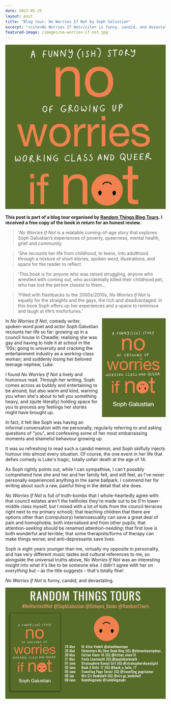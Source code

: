 ```yaml
---
date: 2023-05-25
layout: post
title: "Blog tour: No Worries If Not by Soph Galustian"
excerpt: "<cite>No Worries If Not</cite> is funny, candid, and devastating."
featured-image: /images/no-worries-if-not.jpg
---
```


![No Worries If Not](/images/no-worries-if-not.jpg)

**This post is part of a blog tour organised by [Random Things Blog Tours](http://randomthingsthroughmyletterbox.blogspot.com/p/services-to-publishers-authors-blog.html). I received a free copy of the book in return for an honest review.**

> '<cite>No Worries If Not</cite> is a relatable coming-of-age story that explores Soph Galustian’s experiences of poverty, queerness, mental health, grief and community.

> 'She recounts her life from childhood, to teens, into adulthood through a mixture of short stories, spoken word, illustrations, and space for the reader to reflect.

> 'This book is for anyone who was raised struggling, anyone who wrestled with coming out, who accidentally killed their childhood pet, who has lost the person closest to them...

> 'Filled with flashbacks to the 2000s/2010s, <cite>No Worries If Not</cite> is equally for the straights and the gays, the rich and disadvantaged. In this book Soph offers up her experiences and a space to reminisce and laugh at life’s misfortunes.'

<img src="/images/no-worries-if-not-200.jpg" alt="No Worries If Not" style="float: right; margin-bottom: 10px; margin-left: 10px;">

In <cite>No Worries If Not</cite>, comedy writer, spoken-word poet and actor Soph Galustian recounts her life so far: growing up in a council house in Cheadle; realising she was gay and having to hide it at school in the '00s; going to university and cracking the entertainment industry as a working-class woman; and suddenly losing her beloved teenage nephew, Luke.

I found <cite>No Worries If Not</cite> a lively and humorous read. Through her writing, Soph comes across as bubbly and entertaining to be around, but also warm and kind, warning you when she's about to tell you something heavy, and (quite literally) holding space for you to process any feelings her stories might have brought up.

In fact, it felt like Soph was having an informal conversation with me personally, regularly referring to and asking questions of "you", and confessing some of her most embarrassing moments and shameful behaviour growing up.

It was so refreshing to read such a candid memoir, and Soph skilfully injects humour into almost every situation. Of course, the one event in her life that defies comedy is Luke's tragic, totally unfair death at the age of 14.

As Soph rightly points out, while I can sympathise, I can't possibly comprehend how she and her and her family felt, and still feel, as I've never personally experienced anything in the same ballpark. I commend her for writing about such a raw, painful thing in the detail that she does.

<cite>No Worries If Not</cite> is full of truth-bombs that I whole-heartedly agree with: that council estates aren't the hellholes they're made out to be (I'm lower-middle class myself, but I mixed with a lot of kids from the council terraces right next to my primary school); that teaching children that there are options other than (compulsory) heterosexuality can save a great deal of pain and homophobia, both internalised and from other pupils; that attention-*seeking* should be renamed attention-*needing*; that first love is both wonderful and terrible; that some therapists/forms of therapy can make things worse; and anti-depressants save lives.

Soph is eight years younger than me, virtually my opposite in personality, and has very different music tastes and cultural references to me, so alongside the universal truths above, <cite>No Worries If Not</cite> was an interesting insight into what it's like to be someone else. I didn't agree with her on *everything* but &ndash; as the title suggests &ndash; that's totally fine!

<cite>No Worries If Not</cite> is funny, candid, and devastating.

![No Worries If Not blog tour banner](/images/no-worries-if-not-banner.jpg)